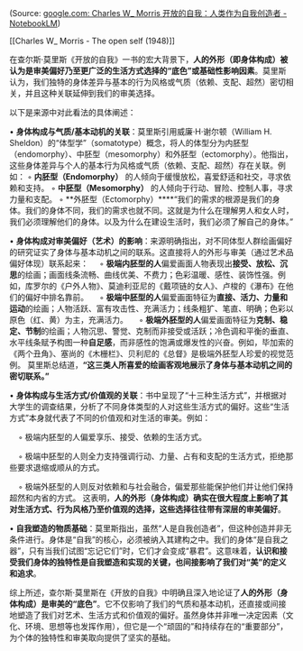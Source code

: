 (Source: [google.com: Charles W_ Morris 开放的自我：人类作为自我创造者 - NotebookLM](https://notebooklm.google.com/notebook/98382d92-c79f-4675-91a0-fe86ec7f3b70))

[[Charles W_ Morris - The open self (1948)]]

在查尔斯·莫里斯《开放的自我》一书的宏大背景下，**人的外形（即身体构成）被认为是审美偏好乃至更广泛的生活方式选择的“底色”或基础性影响因素**。莫里斯认为，我们独特的身体差异与基本的行为风格或气质（依赖、支配、超然）密切相关，并且这种关联延伸到我们的审美选择。

以下是来源中对此看法的具体阐述：

• **身体构成与气质/基本动机的关联**：莫里斯引用威廉·H·谢尔顿（William H. Sheldon）的“体型学”（somatotype）概念，将人的体型分为内胚型（endomorphy）、中胚型（mesomorphy）和外胚型（ectomorphy）。他指出，这些身体差异与个人的基本行为风格或气质（依赖、支配、超然）存在关联。例如：
	◦ **内胚型（Endomorphy）** 的人倾向于缓慢放松，喜爱舒适和社交，寻求依赖和支持。
	◦ **中胚型（Mesomorphy）** 的人倾向于行动、冒险、控制人事，寻求力量和支配。
	◦ **外胚型（Ectomorphy）****“我们的需求的根源是我们的身体。我们的身体不同，我们的需求也就不同。这就是为什么在理解男人和女人时，我们必须理解他们的身体。以及为什么在建设生活时，我们必须了解自己的身体。”

• **身体构成对审美偏好（艺术）的影响**：来源明确指出，对不同体型人群绘画偏好的研究证实了身体与基本动机之间的联系。这直接将人的外形与审美（通过艺术品偏好体现）联系起来：
    ◦ **极端内胚型的人**偏爱画面人物表现出**接受、放松、沉思**的绘画；画面线条流畅、曲线优美、不费力；色彩温暖、感性、装饰性强。例如，库罗尔的《户外人物》、莫迪利亚尼的《戴项链的女人》、卢梭的《瀑布》在他们的偏好中排名靠前。
    ◦ **极端中胚型的人**偏爱画面特征为**直接、活力、力量和运动**的绘画；人物活跃、富有攻击性、充满活力；线条粗犷、笔直、明确；色彩以原色（红、黄）为主，充满活力。
    ◦ **极端外胚型的人**偏爱画面特征为**克制、稳定、节制**的绘画；人物沉思、警觉、克制而非接受或活跃；冷色调和平衡的垂直、水平线条赋予构图一种**自足感**，而非感性的饱满或爆发性的兴奋。例如，毕加索的《两个丑角》、塞尚的《木栅栏》、贝利尼的《总督》是极端外胚型人珍爱的视觉范例。 莫里斯总结道，**“这三类人所喜爱的绘画客观地展示了身体与基本动机之间的密切联系。”**

• **身体构成与生活方式/价值观的关联**：书中呈现了“十三种生活方式”，并根据对大学生的调查结果，分析了不同身体类型的人对这些生活方式的偏好。这些“生活方式”本身就代表了不同的价值观和对生活的审美。例如：

    ◦ 极端内胚型的人偏爱享乐、接受、依赖的生活方式。

    ◦ 极端中胚型的人则全力支持强调行动、力量、占有和支配的生活方式，拒绝那些要求退缩或顺从的方式。

    ◦ 极端外胚型的人则反对依赖和与社会融合，偏爱那些能保护他们并让他们保持超然和内省的方式。 这表明，**人的外形（身体构成）确实在很大程度上影响了其对生活方式、行为风格乃至价值观的选择，这些选择往往带有深层的审美偏好**。

• **自我塑造的物质基础**：莫里斯指出，虽然“人是自我创造者”，但这种创造并非无条件进行。身体是“自我”的核心，必须被纳入其建构之中。我们的身体“是自我之器”，只有当我们试图“忘记它们”时，它们才会变成“暴君”。这意味着，**认识和接受我们身体的独特性是自我塑造和实现的关键，也间接影响了我们对“美”的定义和追求**。

综上所述，查尔斯·莫里斯在《开放的自我》中明确且深入地论证了**人的外形（身体构成）是审美的“底色”**。它不仅影响了我们的气质和基本动机，还直接或间接地塑造了我们对艺术、生活方式和价值观的偏好。虽然身体并非唯一决定因素（文化、环境、思想等也发挥作用），但它是一个“顽固的”和持续存在的“重要部分”，为个体的独特性和审美取向提供了坚实的基础。